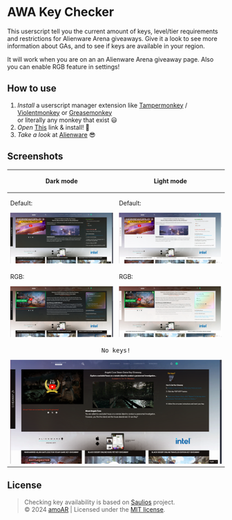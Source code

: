 # AWA Key Checker
This userscript tell you the current amount of keys, level/tier requirements and restrictions for Alienware Arena giveaways. Give it a look to see more information about GAs, and to see if keys are available in your region.

It will work when you are on an an Alienware Arena giveaway page. Also you can enable RGB feature in settings!

## How to use
1. _Install_ a userscript manager extension like [Tampermonkey](https://chromewebstore.google.com/detail/nbhcbdghjpllgmfilhnhkllmkecfmpld) / [Violentmonkey](https://chromewebstore.google.com/detail/violentmonkey/jinjaccalgkegednnccohejagnlnfdag) or [Greasemonkey](https://addons.mozilla.org/en-US/firefox/addon/greasemonkey)\
or literally any monkey that exist :smiley:
2. _Open_ <a href="https://github.com/amoAR/AWA-Key-Checker/blob/main/AWACheck.user.js" target="_blank">This</a> link & install! :tada:
3. _Take a look_ at [Alienware](https://eu.alienwarearena.com/ucf/Giveaway) :sunglasses:

## Screenshots

<table>
    <thead>
        <th>
            <p>
            <center>
                Dark mode
            </center>
            </p>
        </th>
        <th>
            <p>
            <center>Light mode</center>
            </p>
        </th>
    </thead>
    <tbody>
        <tr>
            <td>
                <p>Default:</p>
                <img width="100%" alt="widgets" src="Screenshots/dark.png">
            </td>
            <td>
                <p>Default:</p>
                <img width="100%" alt="widgets" src="Screenshots/light.png">
            </td>
        </tr>
        <tr>
            <td>
                <p>RGB:</p>
                <img width="100%" alt="widgets" src="Screenshots/darkrgb.png">
            </td>
            <td>
                <p>RGB:</p>
                <img width="100%" alt="widgets" src="Screenshots/lightrgb.png">
            </td>
        </tr>
        <tr>
            <td colspan=2>
                <p><pre align="center">No keys!</pre></p>
                <img width="100%" alt="widgets" src="Screenshots/No keys.png">
            </td>
        </tr>
    </tbody>
</table>

## License

> Checking key availability is based on [Saulios](https://github.com/Saulios/awa_key_checker) project.\
&copy; 2024 <a href="https://github.com/amoAR">amoAR</a> | Licensed under the <a href="https://github.com/amoAR/AWA_Key_Checker/blob/main/LICENSE">MIT license</a>.